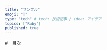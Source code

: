 ```yaml
---
title: "サンプル"
emoji: "🙌"
type: "tech" # tech: 技術記事 / idea: アイデア
topics: ["Ruby"]
published: true
---
```

#　目次